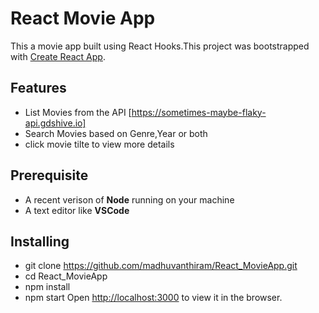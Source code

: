 # React Movie App

This a movie app built using React Hooks.This project was bootstrapped with [Create React App](https://github.com/facebook/create-react-app).
 ## Features
 
- List Movies from the API [https://sometimes-maybe-flaky-api.gdshive.io]
- Search Movies based on Genre,Year or both
- click movie tilte to view more details


## Prerequisite
- A recent verison of **Node** running on your machine
- A text editor like **VSCode**

## Installing

- git clone https://github.com/madhuvanthiram/React_MovieApp.git
- cd React_MovieApp
- npm install
- npm start
Open [http://localhost:3000](http://localhost:3000) to view it in the browser.



